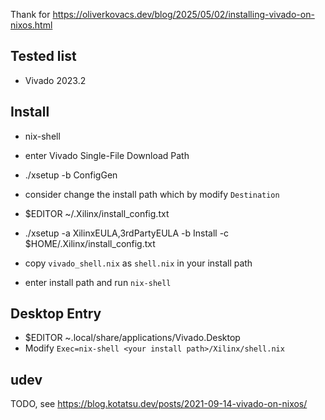 Thank for https://oliverkovacs.dev/blog/2025/05/02/installing-vivado-on-nixos.html

## Tested list
- Vivado 2023.2

## Install
- nix-shell

- enter Vivado Single-File Download Path

- ./xsetup -b ConfigGen

- consider change the install path which by modify `Destination`

- $EDITOR ~/.Xilinx/install_config.txt

- ./xsetup -a XilinxEULA,3rdPartyEULA -b Install -c $HOME/.Xilinx/install_config.txt

- copy `vivado_shell.nix` as `shell.nix` in your install path

- enter install path and run `nix-shell`

## Desktop Entry
- $EDITOR ~.local/share/applications/Vivado<user install version>.Desktop
- Modify `Exec=nix-shell <your install path>/Xilinx/shell.nix`

## udev
TODO, see https://blog.kotatsu.dev/posts/2021-09-14-vivado-on-nixos/
